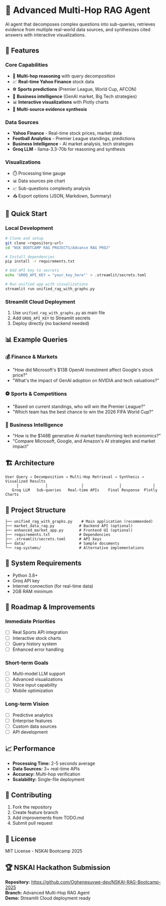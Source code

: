 # 🚀 Advanced Multi-Hop RAG Agent

AI agent that decomposes complex questions into sub-queries, retrieves evidence from multiple real-world data sources, and synthesizes cited answers with interactive visualizations.

## 🎯 **Features**

### **Core Capabilities**
- 🧠 **Multi-hop reasoning** with query decomposition
- 📈 **Real-time Yahoo Finance** stock data
- ⚽ **Sports predictions** (Premier League, World Cup, AFCON)
- 🏢 **Business intelligence** (GenAI market, Big Tech strategies)
- 📊 **Interactive visualizations** with Plotly charts
- 🔄 **Multi-source evidence synthesis**

### **Data Sources**
- **Yahoo Finance** - Real-time stock prices, market data
- **Football Analytics** - Premier League standings, predictions
- **Business Intelligence** - AI market analysis, tech strategies
- **Groq LLM** - llama-3.3-70b for reasoning and synthesis

### **Visualizations**
- ⏱️ Processing time gauge
- 📊 Data sources pie chart
- 📈 Sub-questions complexity analysis
- 📥 Export options (JSON, Markdown, Summary)

## 🚀 **Quick Start**

### **Local Development**
```bash
# Clone and setup
git clone <repository-url>
cd "NSK BOOTCAMP RAG PROJECTS/Advance RAG PROJ"

# Install dependencies
pip install -r requirements.txt

# Add API key to secrets
echo 'GROQ_API_KEY = "your_key_here"' > .streamlit/secrets.toml

# Run unified app with visualizations
streamlit run unified_rag_with_graphs.py
```

### **Streamlit Cloud Deployment**
1. Use `unified_rag_with_graphs.py` as main file
2. Add `GROQ_API_KEY` to Streamlit secrets
3. Deploy directly (no backend needed)

## 📊 **Example Queries**

### **💰 Finance & Markets**
- "How did Microsoft's $13B OpenAI investment affect Google's stock price?"
- "What's the impact of GenAI adoption on NVIDIA and tech valuations?"

### **⚽ Sports & Competitions**
- "Based on current standings, who will win the Premier League?"
- "Which team has the best chance to win the 2026 FIFA World Cup?"

### **🏢 Business Intelligence**
- "How is the $148B generative AI market transforming tech economics?"
- "Compare Microsoft, Google, and Amazon's AI strategies and market impact"

## 🏗️ **Architecture**

```
User Query → Decomposition → Multi-Hop Retrieval → Synthesis → Visualized Results
     │            │               │                │              │
   Groq LLM   Sub-queries   Real-time APIs    Final Response  Plotly Charts
```

## 📁 **Project Structure**

```
├── unified_rag_with_graphs.py    # Main application (recommended)
├── market_data_rag.py           # Backend API (optional)
├── enhanced_market_app.py       # Frontend UI (optional)
├── requirements.txt             # Dependencies
├── .streamlit/secrets.toml      # API keys
├── data/                        # Sample documents
└── rag-systems/                 # Alternative implementations
```

## 🔧 **System Requirements**

- Python 3.8+
- Groq API key
- Internet connection (for real-time data)
- 2GB RAM minimum

## 🎯 **Roadmap & Improvements**

### **Immediate Priorities**
- [ ] Real Sports API integration
- [ ] Interactive stock charts
- [ ] Query history system
- [ ] Enhanced error handling

### **Short-term Goals**
- [ ] Multi-model LLM support
- [ ] Advanced visualizations
- [ ] Voice input capability
- [ ] Mobile optimization

### **Long-term Vision**
- [ ] Predictive analytics
- [ ] Enterprise features
- [ ] Custom data sources
- [ ] API development

## 📈 **Performance**

- **Processing Time:** 2-5 seconds average
- **Data Sources:** 3+ real-time APIs
- **Accuracy:** Multi-hop verification
- **Scalability:** Single-file deployment

## 🤝 **Contributing**

1. Fork the repository
2. Create feature branch
3. Add improvements from TODO.md
4. Submit pull request

## 📄 **License**

MIT License - NSKAI Bootcamp 2025

## 🏆 **NSKAI Hackathon Submission**

**Repository:** https://github.com/Oghenesuvwe-dev/NSKAI-RAG-Bootcamp-2025  
**Branch:** Advanced Multi-Hop RAG Agent  
**Demo:** Streamlit Cloud deployment ready